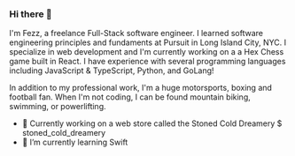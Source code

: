 ### Hi there 👋

I'm Fezz, a freelance Full-Stack software engineer. I learned software engineering principles and fundaments at Pursuit in Long Island City, NYC. I specialize in web development and I'm currently working on a a Hex Chess game built in React. I have experience with several programming languages including JavaScript & TypeScript, Python, and GoLang!

In addition to my professional work, I'm a huge motorsports, boxing and football fan. When I'm not coding, I can be found mountain biking, swimming, or powerlifting.

- 🔭 Currently working on a web store called the Stoned Cold Dreamery $ stoned_cold_dreamery
- 🌱 I’m currently learning Swift

<!--
**jonnicwolf/jonnicwolf** is a ✨ _special_ ✨ repository because its `README.md` (this file) appears on your GitHub profile.

Here are some ideas to get you started:




- 🤔 I’m looking for help with ...
- 💬 Ask me about ...
- 📫 How to reach me: ...
- 😄 Pronouns: ...
- ⚡ Fun fact: ...
-->
